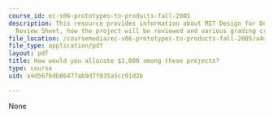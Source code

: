 ```yaml
---
course_id: ec-s06-prototypes-to-products-fall-2005
description: This resource provides information about MIT Design for Demining Mid-project
  Review Sheet, how the project will be reviewed and various grading criterias.
file_location: /coursemedia/ec-s06-prototypes-to-products-fall-2005/a4d5676db86477ab9d7f035a5cc91d2b_MITEC_S06F05_final_grants.pdf
file_type: application/pdf
layout: pdf
title: How would you allocate $1,000 among these projects?
type: course
uid: a4d5676db86477ab9d7f035a5cc91d2b

---
```

None